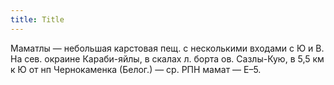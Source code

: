 ```yaml
---
title: Title
---
```


Маматлы — небольшая карстовая пещ. с несколькими входами с Ю и В. На сев.
окраине Караби-яйлы, в скалах л. борта ов. Сазлы-Кую, в 5,5 км к Ю от нп
Чернокаменка (Белог.) — ср. РПН мамат — Е–5.

